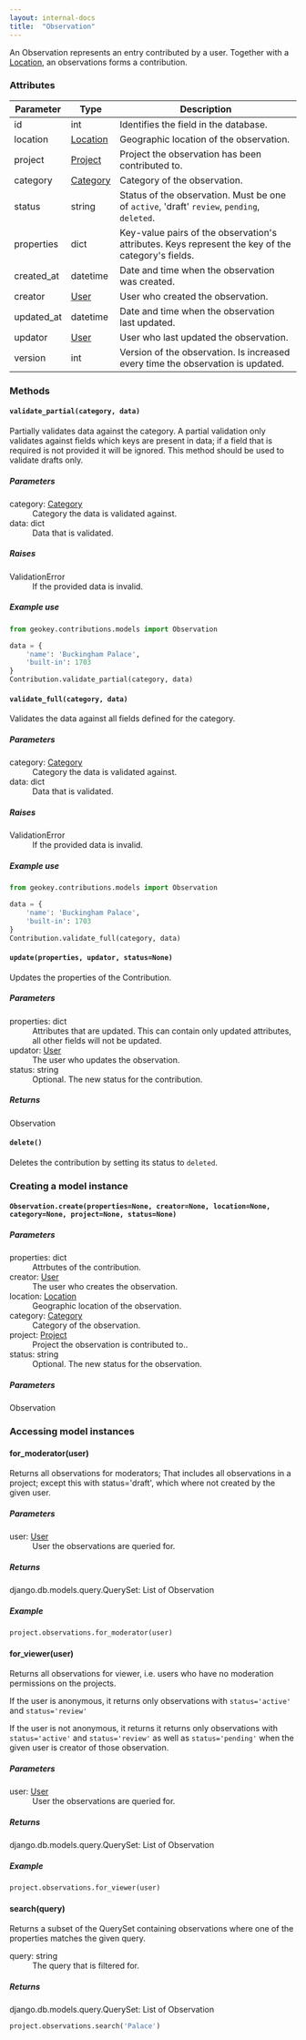 ```yaml
---
layout: internal-docs
title:  "Observation"
---
```


An Observation represents an entry contributed by a user. Together with a [Location](/docs/internal/location.html), an observations forms a contribution.

### Attributes

Parameter              | Type                     | Description
-----------------------|--------------------------|-----------------------------------------------
id                     | int                      | Identifies the field in the database.
location               | [Location](/docs/internal/location.html) | Geographic location of the observation.
project                | [Project](/docs/internal/project.html)   | Project the observation has been contributed to.
category               | [Category](/docs/internal/category.html) | Category of the observation.
status                 | string                   | Status of the observation. Must be one of `active`, 'draft' `review`, `pending`, `deleted`.
properties             | dict                     | Key-value pairs of the observation's attributes. Keys represent the key of the category's fields.
created_at             | datetime                 | Date and time when the observation was created.
creator                | [User](/docs/internal/user.html) | User who created the observation.
updated_at             | datetime                 | Date and time when the observation last updated.
updator                | [User](/docs/internal/user.html) | User who last updated the observation.
version                | int                      | Version of the observation. Is increased every time the observation is updated.

### Methods

#### `validate_partial(category, data)`

Partially validates data against the category. A partial validation only validates against fields which keys are present in data; if a field that is required is not provided it will be ignored. This method should be used to validate drafts only.

##### Parameters

<dl class="parameters">
    <dt>category: <span class="type"><a href="/docs/internal/category.html">Category</a></span></dt>
        <dd>Category the data is validated against.</dd>
    <dt>data: <span class="type">dict</span></dt>
        <dd>Data that is validated.</dd>
</dl>

##### Raises

<dl class="parameters">
    <dt>ValidationError</dt>
        <dd>If the provided data is invalid.</dd>
</dl>

##### Example use

```python
from geokey.contributions.models import Observation

data = {
    'name': 'Buckingham Palace',
    'built-in': 1703
}
Contribution.validate_partial(category, data)
```

#### `validate_full(category, data)`

Validates the data against all fields defined for the category.

##### Parameters

<dl class="parameters">
    <dt>category: <span class="type"><a href="/docs/internal/category.html">Category</a></span></dt>
        <dd>Category the data is validated against.</dd>
    <dt>data: <span class="type">dict</span></dt>
        <dd>Data that is validated.</dd>
</dl>

##### Raises

<dl class="parameters">
    <dt>ValidationError</dt>
        <dd>If the provided data is invalid.</dd>
</dl>

##### Example use

```python
from geokey.contributions.models import Observation

data = {
    'name': 'Buckingham Palace',
    'built-in': 1703
}
Contribution.validate_full(category, data)
```

#### `update(properties, updator, status=None)`

Updates the properties of the Contribution.

##### Parameters

<dl class="parameters">
    <dt>properties: <span class="type">dict</span></dt>
        <dd>Attributes that are updated. This can contain only updated attributes, all other fields will not be updated.</dd>
    <dt>updator: <span class="type"><a href="/docs/internal/user.html">User</a></span></dt>
        <dd>The user who updates the observation.</dd>
    <dt>status: <span class="type">string</span></dt>
        <dd>Optional. The new status for the contribution.</dd>
</dl>

##### Returns

<span class="type">Observation</span>

#### `delete()`

Deletes the contribution by setting its status to `deleted`.

### Creating a model instance

#### `Observation.create(properties=None, creator=None, location=None, category=None, project=None, status=None)`

##### Parameters

<dl class="parameters">
    <dt>properties: <span class="type">dict</span></dt>
        <dd>Attrbutes of the contribution.</dd>
    <dt>creator: <span class="type"><a href="/docs/internal/user.html">User</a></span></dt>
        <dd>The user who creates the observation.</dd>
    <dt>location: <span class="type"><a href="/docs/internal/location.html">Location</a></span></dt>
        <dd>Geographic location of the observation.</dd>
    <dt>category: <span class="type"><a href="/docs/internal/category.html">Category</a></span></dt>
        <dd>Category of the observation.</dd>
    <dt>project: <span class="type"><a href="/docs/internal/project.html">Project</a></span></dt>
        <dd>Project the observation is contributed to..</dd>
    <dt>status: <span class="type">string</span></dt>
        <dd>Optional. The new status for the observation.</dd>
</dl>

##### Parameters

<span class="type">Observation</span>

### Accessing model instances

#### for_moderator(user)

Returns all observations for moderators; That includes all observations in a project; except this with status='draft', which where not created by the given user.

##### Parameters

<dl class="parameters">
    <dt>user: <span class="type"><a href="/docs/internal/user.html">User</a></span></dt>
        <dd>User the observations are queried for.</dd>
</dl>

##### Returns

<span class="type">django.db.models.query.QuerySet</span>: List of <span class="type">Observation</span>

##### Example

```python
project.observations.for_moderator(user)
```

#### for_viewer(user)

Returns all observations for viewer, i.e. users who have no moderation permissions on the projects.

If the user is anonymous, it returns only observations with `status='active'` and `status='review'`

If the user is not anonymous, it returns it returns only observations with `status='active'` and `status='review'` as well as `status='pending'` when the given user is creator of those observation.

##### Parameters

<dl class="parameters">
    <dt>user: <span class="type"><a href="/docs/internal/user.html">User</a></span></dt>
        <dd>User the observations are queried for.</dd>
</dl>

##### Returns

<span class="type">django.db.models.query.QuerySet</span>: List of <span class="type">Observation</span>

##### Example

```python
project.observations.for_viewer(user)
```

#### search(query)

Returns a subset of the QuerySet containing observations where one of the properties matches the given query.

<dl class="parameters">
    <dt>query: <span class="type">string</span></dt>
        <dd>The query that is filtered for.</dd>
</dl>

##### Returns

<span class="type">django.db.models.query.QuerySet</span>: List of <span class="type">Observation</span>

```python
project.observations.search('Palace')
```
